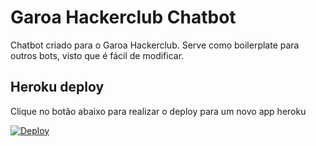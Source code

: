 Garoa Hackerclub Chatbot
===

Chatbot criado para o Garoa Hackerclub. Serve como boilerplate para outros bots, visto que é fácil de modificar.

## Heroku deploy

Clique no botão abaixo para realizar o deploy para um novo app heroku

[![Deploy](https://www.herokucdn.com/deploy/button.svg)](https://heroku.com/deploy)
